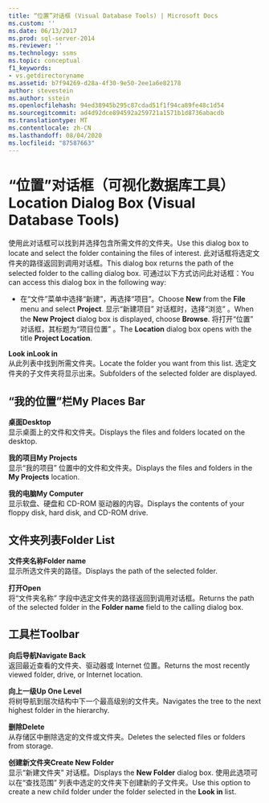 ```yaml
---
title: “位置”对话框 (Visual Database Tools) | Microsoft Docs
ms.custom: ''
ms.date: 06/13/2017
ms.prod: sql-server-2014
ms.reviewer: ''
ms.technology: ssms
ms.topic: conceptual
f1_keywords:
- vs.getdirectoryname
ms.assetid: b7f94269-d28a-4f30-9e50-2ee1a6e82178
author: stevestein
ms.author: sstein
ms.openlocfilehash: 94ed38945b295c87cdad51f1f94ca89fe48c1d54
ms.sourcegitcommit: ad4d92dce894592a259721a1571b1d8736abacdb
ms.translationtype: MT
ms.contentlocale: zh-CN
ms.lasthandoff: 08/04/2020
ms.locfileid: "87587663"
---
```

# <a name="location-dialog-box-visual-database-tools"></a><span data-ttu-id="b827e-102">“位置”对话框（可视化数据库工具）</span><span class="sxs-lookup"><span data-stu-id="b827e-102">Location Dialog Box (Visual Database Tools)</span></span>
  <span data-ttu-id="b827e-103">使用此对话框可以找到并选择包含所需文件的文件夹。</span><span class="sxs-lookup"><span data-stu-id="b827e-103">Use this dialog box to locate and select the folder containing the files of interest.</span></span> <span data-ttu-id="b827e-104">此对话框将选定文件夹的路径返回到调用对话框。</span><span class="sxs-lookup"><span data-stu-id="b827e-104">This dialog box returns the path of the selected folder to the calling dialog box.</span></span> <span data-ttu-id="b827e-105">可通过以下方式访问此对话框：</span><span class="sxs-lookup"><span data-stu-id="b827e-105">You can access this dialog box in the following way:</span></span>  
  
-   <span data-ttu-id="b827e-106">在“文件”菜单中选择“新建”，再选择“项目”。</span><span class="sxs-lookup"><span data-stu-id="b827e-106">Choose **New** from the **File** menu and select **Project**.</span></span> <span data-ttu-id="b827e-107">显示“新建项目”  对话框时，选择“浏览”  。</span><span class="sxs-lookup"><span data-stu-id="b827e-107">When the **New Project** dialog box is displayed, choose **Browse**.</span></span> <span data-ttu-id="b827e-108">将打开“位置”  对话框，其标题为“项目位置”  。</span><span class="sxs-lookup"><span data-stu-id="b827e-108">The **Location** dialog box opens with the title **Project Location**.</span></span>  
  
 <span data-ttu-id="b827e-109">**Look in**</span><span class="sxs-lookup"><span data-stu-id="b827e-109">**Look in**</span></span>  
 <span data-ttu-id="b827e-110">从此列表中找到所需文件夹。</span><span class="sxs-lookup"><span data-stu-id="b827e-110">Locate the folder you want from this list.</span></span> <span data-ttu-id="b827e-111">选定文件夹的子文件夹将显示出来。</span><span class="sxs-lookup"><span data-stu-id="b827e-111">Subfolders of the selected folder are displayed.</span></span>  
  
## <a name="my-places-bar"></a><span data-ttu-id="b827e-112">“我的位置”栏</span><span class="sxs-lookup"><span data-stu-id="b827e-112">My Places Bar</span></span>  
 <span data-ttu-id="b827e-113">**桌面**</span><span class="sxs-lookup"><span data-stu-id="b827e-113">**Desktop**</span></span>  
 <span data-ttu-id="b827e-114">显示桌面上的文件和文件夹。</span><span class="sxs-lookup"><span data-stu-id="b827e-114">Displays the files and folders located on the desktop.</span></span>  
  
 <span data-ttu-id="b827e-115">**我的项目**</span><span class="sxs-lookup"><span data-stu-id="b827e-115">**My Projects**</span></span>  
 <span data-ttu-id="b827e-116">显示“我的项目”  位置中的文件和文件夹。</span><span class="sxs-lookup"><span data-stu-id="b827e-116">Displays the files and folders in the **My Projects** location.</span></span>  
  
 <span data-ttu-id="b827e-117">**我的电脑**</span><span class="sxs-lookup"><span data-stu-id="b827e-117">**My Computer**</span></span>  
 <span data-ttu-id="b827e-118">显示软盘、硬盘和 CD-ROM 驱动器的内容。</span><span class="sxs-lookup"><span data-stu-id="b827e-118">Displays the contents of your floppy disk, hard disk, and CD-ROM drive.</span></span>  
  
## <a name="folder-list"></a><span data-ttu-id="b827e-119">文件夹列表</span><span class="sxs-lookup"><span data-stu-id="b827e-119">Folder List</span></span>  
 <span data-ttu-id="b827e-120">**文件夹名称**</span><span class="sxs-lookup"><span data-stu-id="b827e-120">**Folder name**</span></span>  
 <span data-ttu-id="b827e-121">显示所选文件夹的路径。</span><span class="sxs-lookup"><span data-stu-id="b827e-121">Displays the path of the selected folder.</span></span>  
  
 <span data-ttu-id="b827e-122">**打开**</span><span class="sxs-lookup"><span data-stu-id="b827e-122">**Open**</span></span>  
 <span data-ttu-id="b827e-123">将“文件夹名称”  字段中选定文件夹的路径返回到调用对话框。</span><span class="sxs-lookup"><span data-stu-id="b827e-123">Returns the path of the selected folder in the **Folder name** field to the calling dialog box.</span></span>  
  
## <a name="toolbar"></a><span data-ttu-id="b827e-124">工具栏</span><span class="sxs-lookup"><span data-stu-id="b827e-124">Toolbar</span></span>  
 <span data-ttu-id="b827e-125">**向后导航**</span><span class="sxs-lookup"><span data-stu-id="b827e-125">**Navigate Back**</span></span>  
 <span data-ttu-id="b827e-126">返回最近查看的文件夹、驱动器或 Internet 位置。</span><span class="sxs-lookup"><span data-stu-id="b827e-126">Returns the most recently viewed folder, drive, or Internet location.</span></span>  
  
 <span data-ttu-id="b827e-127">**向上一级**</span><span class="sxs-lookup"><span data-stu-id="b827e-127">**Up One Level**</span></span>  
 <span data-ttu-id="b827e-128">将树导航到层次结构中下一个最高级别的文件夹。</span><span class="sxs-lookup"><span data-stu-id="b827e-128">Navigates the tree to the next highest folder in the hierarchy.</span></span>  
  
 <span data-ttu-id="b827e-129">**删除**</span><span class="sxs-lookup"><span data-stu-id="b827e-129">**Delete**</span></span>  
 <span data-ttu-id="b827e-130">从存储区中删除选定的文件或文件夹。</span><span class="sxs-lookup"><span data-stu-id="b827e-130">Deletes the selected files or folders from storage.</span></span>  
  
 <span data-ttu-id="b827e-131">**创建新文件夹**</span><span class="sxs-lookup"><span data-stu-id="b827e-131">**Create New Folder**</span></span>  
 <span data-ttu-id="b827e-132">显示“新建文件夹”  对话框。</span><span class="sxs-lookup"><span data-stu-id="b827e-132">Displays the **New Folder** dialog box.</span></span> <span data-ttu-id="b827e-133">使用此选项可以在“查找范围”  列表中选定的文件夹下创建新的子文件夹。</span><span class="sxs-lookup"><span data-stu-id="b827e-133">Use this option to create a new child folder under the folder selected in the **Look in** list.</span></span>  
  
  

